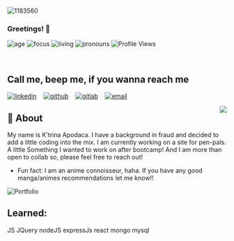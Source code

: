 ![1183560](https://user-images.githubusercontent.com/87509827/138684653-41f5c059-d434-4f85-9620-ec13eebbe181.jpg)


### Greetings! 👋 

![age](https://img.shields.io/badge/age-25-pink)
![focus](https://img.shields.io/badge/focus-front/backend-pink)
![living](https://img.shields.io/badge/living-colorado-pink)
![pronouns](https://img.shields.io/badge/pronouns-she/they-pink)
![Profile Views](https://komarev.com/ghpvc/?username=kapodaca0403&color=FFC0CB)

<br />

## Call me, beep me, if you wanna reach me
 [![linkedin](https://user-images.githubusercontent.com/25087769/87172072-530a5080-c2dc-11ea-8e2c-8ee4dbf3394b.png)](https://www.linkedin.com/in/ktrina-apodaca) &nbsp;&nbsp;
 [![github](https://user-images.githubusercontent.com/25087769/87176037-2c4f1880-c2e2-11ea-8a13-41c90b711b9f.png)](https://github.com/kapodaca0403) &nbsp;&nbsp;
 [![gitlab](https://user-images.githubusercontent.com/25087769/87174063-54894800-c2df-11ea-9620-b2fbf36c3e34.png)](https://gitlab.com/kapodaca) &nbsp;&nbsp;
 [![email](https://user-images.githubusercontent.com/25087769/87174308-a4680f00-c2df-11ea-90b0-5fa1fa76d2f1.png)](mailto:ktrinaapodaca@yahoo.com)

<img align="right" src="https://github-readme-stats.vercel.app/api?username=kapodaca0403&theme=omni&show_icons=true">


## 💬 About
 My name is K'trina Apodaca. I have a background in fraud and decided to add a little coding into the mix.  I am currently working on a site for pen-pals. A little Something I wanted to work on after bootcamp! And I am more than open to collab so, please feel free to reach out!
- Fun fact: I am an anime connoisseur, haha. If you have any good manga/animes recommendations let me know!!


![Portfolio](https://katerz-reactport.herokuapp.com)
 
## Learned: 
JS JQuery nodeJS expressJs react mongo mysql 

<!--
**kapodaca0403/kapodaca0403** is a ✨ _special_ ✨ repository because its `README.md` (this file) appears on your GitHub profile.

Here are some ideas to get you started:

- 🔭 I’m currently working on ...
- 🌱 I’m currently learning ...
- 👯 I’m looking to collaborate on ...
- 🤔 I’m looking for help with ...
- 💬 Ask me about ...
- 📫 How to reach me: ...
- 😄 Pronouns: ...
- ⚡ Fun fact: ...
-->
